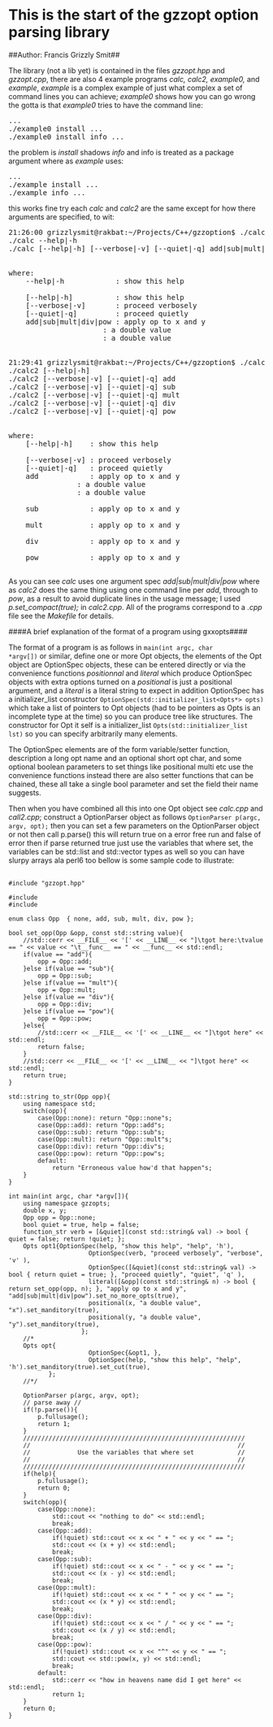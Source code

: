 This is the start of the gzzopt option parsing library
======================================================

##Author: Francis Grizzly Smit##

The library (not a lib yet) is contained in the files *gzzopt.hpp* and *gzzopt.cpp*, there are also 4 example programs *calc, calc2, example0,* and *example*, *example* is a complex example of just what complex a set of command lines you can achieve; *example0* shows how you can go wrong the gotta is 
that *example0* tries to have the command line:
<pre>
...
./example0 install <pacakage>...
./example0 install info <pacakage>...
</pre>

the problem is *install* shadows *info* and info is treated as a package argument where as *example* uses: 
<pre>
...
./example install <pacakage>...
./example info <pacakage>...
</pre>

this works fine try each *calc* and *calc2* are the same except for how there arguments are specified, to wit:
<pre>
21:26:00 grizzlysmit@rakbat:~/Projects/C++/gzzoption$ ./calc --help
./calc --help|-h
./calc [--help|-h] [--verbose|-v] [--quiet|-q] add|sub|mult|div|pow <x> <y>


where:
	--help|-h            : show this help
	                       
	[--help|-h]          : show this help
	[--verbose|-v]       : proceed verbosely
	[--quiet|-q]         : proceed quietly
	add|sub|mult|div|pow : apply op to x and y
	<x>                  : a double value
	<y>                  : a double value
	                       

21:29:41 grizzlysmit@rakbat:~/Projects/C++/gzzoption$ ./calc2 --help
./calc2 [--help|-h]
./calc2 [--verbose|-v] [--quiet|-q] add <x> <y>
./calc2 [--verbose|-v] [--quiet|-q] sub <x> <y>
./calc2 [--verbose|-v] [--quiet|-q] mult <x> <y>
./calc2 [--verbose|-v] [--quiet|-q] div <x> <y>
./calc2 [--verbose|-v] [--quiet|-q] pow <x> <y>


where:
	[--help|-h]    : show this help
	                 
	[--verbose|-v] : proceed verbosely
	[--quiet|-q]   : proceed quietly
	add            : apply op to x and y
	<x>            : a double value
	<y>            : a double value
	                 
	sub            : apply op to x and y
	                 
	mult           : apply op to x and y
	                 
	div            : apply op to x and y
	                 
	pow            : apply op to x and y
	                 
</pre>

As you can see *calc* uses one argument spec *add|sub|mult|div|pow* where as *calc2* does the same thing using one command line per *add*, through to *pow*, as a result to avoid duplicate lines in the usage message; I used *p.set_compact(true);* in *calc2.cpp*.
All of the programs correspond to a *.cpp* file see the *Makefile* for details.

####A brief explanation of the format of a program using gxxopts####

The format of a program is as follows in <code>main(int argc, char \*argv[])</code> or similar, define one or more Opt objects, the elements of the Opt object are OptionSpec objects, these can be entered directly or via the convenience functions *positionnal* and *literal* which produce OptionSpec objects with extra options turned on a *positional* is just a positional argument, and a *literal* is a literal string to expect in addition OptionSpec has a initializer\_list constructor <code>OptionSpec(std::initializer\_list<Opts\*> opts)</code> which take a list of pointers to Opt objects (had to be pointers as Opts is an incomplete type at the time) so you can produce tree like structures. The constructor for Opt it self is a initializer\_list <code>Opts(std::initializer\_list<OptionSpec> lst)</code> so you can specify arbitrarily many elements.

The OptionSpec elements are of the form variable/setter function, description a long opt name and an optional short opt char, and some optional boolean parameters to set things like positional multi etc use the convenience functions instead there are also setter functions that can be chained, these all take a single bool parameter and set the field their name suggests.

Then when you have combined all this into one Opt object see *calc.cpp* and *call2.cpp*; construct a OptionParser object as follows <code>OptionParser p(argc, argv, opt);</code> then you can set a few parameters on the OptionParser object or not then call p.parse() this will return true on a error free run and false of error then if parse returned true just use the variables that where set, the variables can be std::list<T> and std::vector<T> types as well so you can have slurpy arrays ala perl6 too bellow is some sample code to illustrate:

<pre>
   <code>
#include "gzzopt.hpp"

#include <string>
#include <cmath>

enum class Opp  { none, add, sub, mult, div, pow };

bool set_opp(Opp &opp, const std::string value){
    //std::cerr << __FILE__ << '[' << __LINE__ << "]\tgot here:\tvalue == " << value << "\t__func__ == " << __func__ << std::endl;
    if(value == "add"){
        opp = Opp::add;
    }else if(value == "sub"){
        opp = Opp::sub;
    }else if(value == "mult"){
        opp = Opp::mult;
    }else if(value == "div"){
        opp = Opp::div;
    }else if(value == "pow"){
        opp = Opp::pow;
    }else{
        //std::cerr << __FILE__ << '[' << __LINE__ << "]\tgot here" << std::endl;
        return false;
    }
    //std::cerr << __FILE__ << '[' << __LINE__ << "]\tgot here" << std::endl;
    return true;
}

std::string to_str(Opp opp){
    using namespace std;
    switch(opp){
        case(Opp::none): return "Opp::none"s;
        case(Opp::add): return "Opp::add"s;
        case(Opp::sub): return "Opp::sub"s;
        case(Opp::mult): return "Opp::mult"s;
        case(Opp::div): return "Opp::div"s;
        case(Opp::pow): return "Opp::pow"s;
        default:
            return "Erroneous value how'd that happen"s;
    }
}

int main(int argc, char *argv[]){
    using namespace gzzopts;
    double x, y;
    Opp opp = Opp::none;
    bool quiet = true, help = false;
    function_str verb = [&quiet](const std::string& val) -> bool { quiet = false; return !quiet; };
    Opts opt1{OptionSpec(help, "show this help", "help", 'h'),
                      OptionSpec(verb, "proceed verbosely", "verbose", 'v' ), 
                      OptionSpec([&quiet](const std::string& val) -> bool { return quiet = true; }, "proceed quietly", "quiet", 'q' ), 
                      literal([&opp](const std::string& n) -> bool { return set_opp(opp, n); }, "apply op to x and y", "add|sub|mult|div|pow").set_no_more_opts(true),
                      positional(x, "a double value", "x").set_manditory(true),
                      positional(y, "a double value", "y").set_manditory(true),
                    };
    //*
    Opts opt{
                      OptionSpec{&opt1, },
                      OptionSpec(help, "show this help", "help", 'h').set_manditory(true).set_cut(true),
           };
    //*/

    OptionParser p(argc, argv, opt);
    // parse away //
    if(!p.parse()){
        p.fullusage();
        return 1;
    }
    /////////////////////////////////////////////////////////////
    //                                                         //
    //             Use the variables that where set            //
    //                                                         //
    /////////////////////////////////////////////////////////////
    if(help){
        p.fullusage();
        return 0;
    }
    switch(opp){
        case(Opp::none):
            std::cout << "nothing to do" << std::endl;
            break;
        case(Opp::add):
            if(!quiet) std::cout << x << " + " << y << " == ";
            std::cout << (x + y) << std::endl;
            break;
        case(Opp::sub):
            if(!quiet) std::cout << x << " - " << y << " == ";
            std::cout << (x - y) << std::endl;
            break;
        case(Opp::mult):
            if(!quiet) std::cout << x << " * " << y << " == ";
            std::cout << (x * y) << std::endl;
            break;
        case(Opp::div):
            if(!quiet) std::cout << x << " / " << y << " == ";
            std::cout << (x / y) << std::endl;
            break;
        case(Opp::pow):
            if(!quiet) std::cout << x << "^" << y << " == ";
            std::cout << std::pow(x, y) << std::endl;
            break;
        default:
            std::cerr << "how in heavens name did I get here" << std::endl;
            return 1;
    }
    return 0;
}
   </code>
</pre>

    
